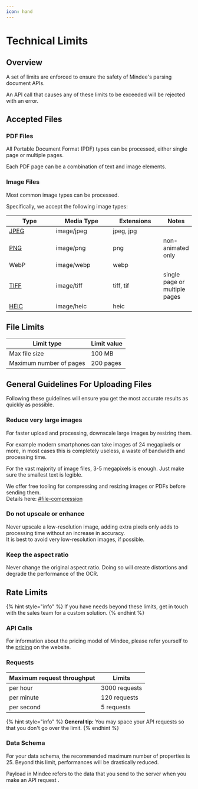```yaml
---
icon: hand
---
```


# Technical Limits

## Overview

A set of limits are enforced to ensure the safety of Mindee's parsing document APIs.

An API call that causes any of these limits to be exceeded will be rejected with an error.

## Accepted Files

### PDF Files

All Portable Document Format (PDF) types can be processed, either single page or multiple pages.

Each PDF page can be a combination of text and image elements.

### Image Files

Most common image types can be processed.

Specifically, we accept the following image types:

<table><thead><tr><th width="140">Type</th><th width="158.5">Media Type</th><th width="135.5">Extensions</th><th>Notes</th></tr></thead><tbody><tr><td> <a data-footnote-ref href="#user-content-fn-1">JPEG</a></td><td>image/jpeg</td><td>jpeg, jpg</td><td></td></tr><tr><td><a data-footnote-ref href="#user-content-fn-2">PNG</a></td><td>image/png</td><td>png</td><td>non-animated only</td></tr><tr><td>WebP</td><td>image/webp</td><td>webp</td><td></td></tr><tr><td> <a data-footnote-ref href="#user-content-fn-3">TIFF</a></td><td>image/tiff</td><td>tiff, tif</td><td>single page or multiple pages</td></tr><tr><td> <a data-footnote-ref href="#user-content-fn-4">HEIC</a></td><td>image/heic</td><td>heic</td><td></td></tr></tbody></table>

## File Limits

| Limit type              | Limit value |
| ----------------------- | ----------- |
| Max file size           | 100 MB      |
| Maximum number of pages | 200 pages   |

## General Guidelines For Uploading Files

Following these guidelines will ensure you get the most accurate results as quickly as possible.

### **Reduce very large images**

For faster upload and processing, downscale large images by resizing them.

For example modern smartphones can take images of 24 megapixels or more, in most cases this is completely useless, a waste of bandwidth and processing time.

For the vast majority of image files, 3-5 megapixels is enough. Just make sure the smallest text is legible.

We offer free tooling for compressing and resizing images or PDFs before sending them.\
Details here: [#file-compression](client-libraries-sdk/load-and-adjust-a-file.md#file-compression "mention")

### **Do not upscale or enhance**

Never upscale a low-resolution image, adding extra pixels only adds to processing time without an increase in accuracy.\
It is best to avoid very low-resolution images, if possible.

### **Keep the aspect ratio**

Never change the original aspect ratio. Doing so will create distortions and degrade the performance of the OCR.

## Rate Limits

{% hint style="info" %}
If you have needs beyond these limits, get in touch with the sales team for a custom solution.
{% endhint %}

### API Calls

For information about the pricing model of Mindee, please refer yourself to the [pricing](https://mindee.com/pricing) on the website.

### Requests

| Maximum request throughput | Limits        |
| -------------------------- | ------------- |
| per hour                   | 3000 requests |
| per minute                 | 120 requests  |
| per second                 | 5 requests    |

{% hint style="info" %}
**General tip:** You may space your API requests so that you don't go over the limit.
{% endhint %}

### Data Schema

For your data schema, the recommended maximum number of properties is 25. Beyond this limit, performances will be drastically reduced.

Payload in Mindee refers to the data that you send to the server when you make an API request .



[^1]: Joint Photographic Experts Group

[^2]: Portable Network Graphics

[^3]: Tag Image File Format

[^4]: High-Efficiency Image Container
